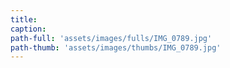 ```yaml
---
title:
caption:
path-full: 'assets/images/fulls/IMG_0789.jpg'
path-thumb: 'assets/images/thumbs/IMG_0789.jpg'
---
```

